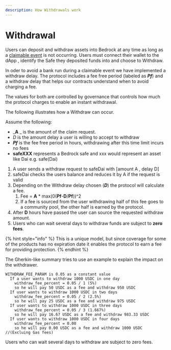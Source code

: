 ```yaml
---
description: How Withdrawals work
---
```


# Withdrawal

Users can deposit and withdraw assets into Bedrock at any time as long as a [claimable event](covered-events.md) is not   occurring. Users must connect their wallet to the dApp , identify the Safe they deposited funds into and choose to Withdraw.&#x20;

In oder to avoid a bank run during a claimable event we have implemented a withdraw delay. The protocol includes a fee free period (labeled as _**Pf**_) and a withdraw delay that helps our contracts understand when to avoid charging a fee.

The values for both are controlled by governance that controls how much the protocol charges to enable an instant withdrawal.&#x20;

The following illustrates how a Withdraw can occur.&#x20;

Assume the following:

* _**A** _ is the amount of the claim request.
* _D_ is the amount delay a user is willing to accept to withdraw
* _**Pf**_ is the fee free period in hours, withdrawing after this time limit incurs no fees &#x20;
* **safeXXX** represents a Bedrock safe and xxx would represent an asset like Dai e.g. safe(Dai)

1. A user sends a withdraw request to safeDai with \[amount A , delay D]
2. safeDai checks the users balance and reduces it by A if the request is valid
3. Depending on the Withdraw delay chosen (_**D**_) the protocol will calculate a fee.
   1. Fee = **A** \* max(0(**Pf**-**D**/**Pf**))^2
   2. If a fee is sourced from the user withdrawing  half of this fee goes to a community pool, the other half is earned by the protocol.&#x20;
4. After **D** hours have passed the user can source the requested withdraw amount.&#x20;
5. Users who can wait several days to withdraw funds are subject to **zero fees**.&#x20;

{% hint style="info" %}
This is a unique model, but since coverage for some of the products has no expiration date it enables the protocol to earn a fee for providing protection.&#x20;
{% endhint %}

The Gherkin-like summary tries to use an example to explain the impact on the withdrawer.&#x20;

```applescript
WITHDRAW_FEE_PARAM is 0.05 as a constant value
  If a user wants to withdraw 1000 USDC in one day
    withdraw_fee_percent = 0.05 / 1 (5%)
    so he will pay 50 USDC as a fee and withdraw 950 USDC
  If user wants to withdraw 1000 USDC in two days
    withdraw_fee_percent = 0.05 / 2 (2.5%)
    so he will pay 25 USDC as a fee and withdraw 975 USDC
  If user wants to withdraw 1000 USDC in three days
    withdraw_fee_percent = 0.05 / 3 (1.667%)
    so he will pay 16.67 USDC as a fee and withdraw 983.33 USDC
  If user wants to withdraw 1000 USDC in four days
    withdraw_fee_percent = 0.00
    so he will pay 0.00 USDC as a fee and withdraw 1000 USDC //(Excluing Gas fees)
```

Users who can wait several days to withdraw are subject to zero fees.&#x20;



